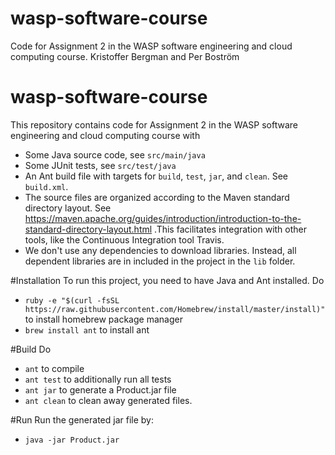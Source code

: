 # wasp-software-course
Code for Assignment 2 in the WASP software engineering and cloud computing course.
Kristoffer Bergman and Per Boström

# wasp-software-course

This repository contains code for Assignment 2 in the WASP software engineering and cloud computing course with
  *  Some Java source code, see ```src/main/java```
  *  Some JUnit tests, see ```src/test/java```
  *  An Ant build file with targets for ```build```, ```test```, ```jar```, and ```clean```. See ```build.xml```.
  *  The source files are organized according to the Maven standard directory layout. See https://maven.apache.org/guides/introduction/introduction-to-the-standard-directory-layout.html .This facilitates integration with other tools, like the Continuous Integration tool Travis.
  *  We don't use any dependencies to download libraries. Instead, all dependent libraries are in included in the project in the ```lib``` folder.


#Installation
To run this project, you need to have Java and Ant installed.
Do
  * ```ruby -e "$(curl -fsSL https://raw.githubusercontent.com/Homebrew/install/master/install)"``` to install homebrew package manager
  * ```brew install ant``` to install ant

#Build
Do
  *  ```ant``` to compile
  *  ```ant test``` to additionally run all tests
  *  ```ant jar``` to generate a Product.jar file
  *  ```ant clean``` to clean away generated files.

#Run
Run the generated jar file by:
  *  ```java -jar Product.jar```
